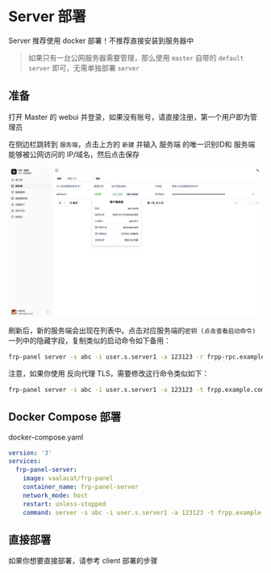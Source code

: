# Server 部署

Server 推荐使用 docker 部署！不推荐直接安装到服务器中

> 如果只有一台公网服务器需要管理，那么使用 `master` 自带的 `default server` 即可，无需单独部署 `server`

## 准备

打开 Master 的 webui 并登录，如果没有账号，请直接注册，第一个用户即为管理员

在侧边栏跳转到 `服务端`，点击上方的 `新建` 并输入 服务端 的唯一识别ID和 服务端 能够被公网访问的 IP/域名，然后点击保存

![](../public/images/cn_server_list.png)

刷新后，新的服务端会出现在列表中。点击对应服务端的`密钥 (点击查看启动命令)`一列中的隐藏字段，复制类似的启动命令如下备用：

```bash
frp-panel server -s abc -i user.s.server1 -a 123123 -r frpp-rpc.example.com -c 9001 -p 9000 -e http
```

注意，如果你使用 反向代理 TLS，需要修改这行命令类似如下：

```bash
frp-panel server -s abc -i user.s.server1 -a 123123 -t frpp.example.com -r frpp-rpc.example.com -c 443 -p 443 -e https
```

## Docker Compose 部署

docker-compose.yaml

```yaml
version: '3'
services:
  frp-panel-server:
    image: vaalacat/frp-panel
    container_name: frp-panel-server
    network_mode: host
    restart: unless-stopped
    command: server -s abc -i user.s.server1 -a 123123 -t frpp.example.com -r frpp-rpc.example.com -c 443 -p 443 -e https
```

## 直接部署

如果你想要直接部署，请参考 client 部署的步骤